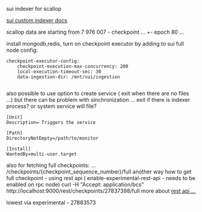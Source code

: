 sui indexer for scallop

[sui custom indexer docs](https://docs.sui.io/guides/developer/advanced/custom-indexer)

scallop data are starting from 7 976 007 - checkpoint ... +- epoch 80 ...

install mongodb,redis,
turn on checkpoint executor by adding to sui full node config:
```
checkpoint-executor-config:
    checkpoint-execution-max-concurrency: 200
    local-execution-timeout-sec: 30
    data-ingestion-dir: /mnt/sui/ingestion
    
```  
    
 also possible to use option to create service ( exit when there are no files ...) but there can be problem with sinchronization ...
exit if there is indexer process? or system service will file?

```
[Unit]
Description= Triggers the service

[Path]
DirectoryNotEmpty=/path/to/monitor

[Install]
WantedBy=multi-user.target
```

also for fetching full checkpoints: ... /checkpoints/{checkpoint_sequence_number}/full
another way how to get full checkpoint - using rest api ( enable-experimental-rest-api - needs to be enabled on rpc node)
curl -H "Accept: application/bcs" http://localhost:9000/rest/checkpoints/27837398/full
more about [rest api ... ](https://github.com/MystenLabs/sui/blob/main/crates/sui-rest-api/src/lib.rs)

lowest via experimental - 27883573